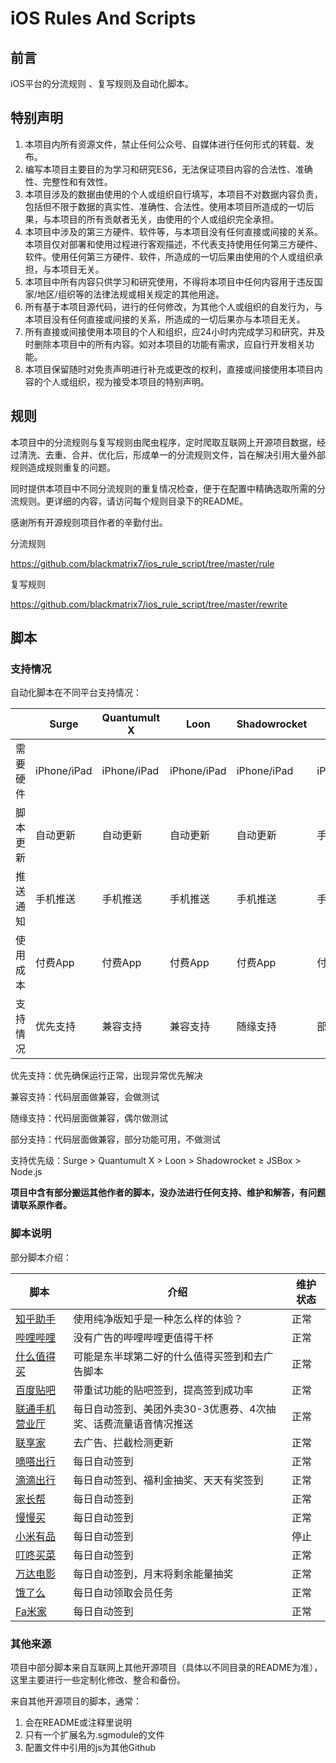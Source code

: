 # iOS Rules And Scripts

## 前言

iOS平台的分流规则 、复写规则及自动化脚本。

## 特别声明

1. 本项目内所有资源文件，禁止任何公众号、自媒体进行任何形式的转载、发布。
2. 编写本项目主要目的为学习和研究ES6，无法保证项目内容的合法性、准确性、完整性和有效性。
3. 本项目涉及的数据由使用的个人或组织自行填写，本项目不对数据内容负责，包括但不限于数据的真实性、准确性、合法性。使用本项目所造成的一切后果，与本项目的所有贡献者无关，由使用的个人或组织完全承担。
4. 本项目中涉及的第三方硬件、软件等，与本项目没有任何直接或间接的关系。本项目仅对部署和使用过程进行客观描述，不代表支持使用任何第三方硬件、软件。使用任何第三方硬件、软件，所造成的一切后果由使用的个人或组织承担，与本项目无关。
5. 本项目中所有内容只供学习和研究使用，不得将本项目中任何内容用于违反国家/地区/组织等的法律法规或相关规定的其他用途。
6. 所有基于本项目源代码，进行的任何修改，为其他个人或组织的自发行为，与本项目没有任何直接或间接的关系，所造成的一切后果亦与本项目无关。
7. 所有直接或间接使用本项目的个人和组织，应24小时内完成学习和研究，并及时删除本项目中的所有内容。如对本项目的功能有需求，应自行开发相关功能。
8. 本项目保留随时对免责声明进行补充或更改的权利，直接或间接使用本项目内容的个人或组织，视为接受本项目的特别声明。

## 规则

本项目中的分流规则与复写规则由爬虫程序，定时爬取互联网上开源项目数据，经过清洗、去重、合并、优化后，形成单一的分流规则文件，旨在解决引用大量外部规则造成规则重复的问题。

同时提供本项目中不同分流规则的重复情况检查，便于在配置中精确选取所需的分流规则。更详细的内容，请访问每个规则目录下的README。

感谢所有开源规则项目作者的辛勤付出。

分流规则

https://github.com/blackmatrix7/ios_rule_script/tree/master/rule

复写规则

https://github.com/blackmatrix7/ios_rule_script/tree/master/rewrite

## 脚本

### 支持情况

自动化脚本在不同平台支持情况：

|          | Surge       | Quantumult X | Loon        | Shadowrocket | JSBox       | Node.js          |
| -------- | ----------- | ------------ | ----------- | ------------ | ----------- | ---------------- |
| 需要硬件 | iPhone/iPad | iPhone/iPad  | iPhone/iPad | iPhone/iPad  | iPhone/iPad | 可长期运行的电脑 |
| 脚本更新 | 自动更新    | 自动更新     | 自动更新    | 自动更新     | 手动更新    | 手动更新         |
| 推送通知 | 手机推送    | 手机推送     | 手机推送    | 手机推送     | 手机推送    | 无               |
| 使用成本 | 付费App     | 付费App      | 付费App     | 付费App      | 付费App     | 免费             |
| 支持情况 | 优先支持    | 兼容支持     | 兼容支持    | 随缘支持     | 部分支持    | 部分支持         |

优先支持：优先确保运行正常，出现异常优先解决

兼容支持：代码层面做兼容，会做测试

随缘支持：代码层面做兼容，偶尔做测试

部分支持：代码层面做兼容，部分功能可用，不做测试

支持优先级：Surge > Quantumult X > Loon > Shadowrocket ≥  JSBox > Node.js

**项目中含有部分搬运其他作者的脚本，没办法进行任何支持、维护和解答，有问题请联系原作者。**

### 脚本说明

部分脚本介绍：

| 脚本                                                         | 介绍                                                         | 维护状态 |
| ------------------------------------------------------------ | ------------------------------------------------------------ | -------- |
| [知乎助手](https://github.com/blackmatrix7/ios_rule_script/tree/master/script/zhihu) | 使用纯净版知乎是一种怎么样的体验？                           | 正常     |
| [哔哩哔哩](https://github.com/blackmatrix7/ios_rule_script/tree/master/script/bilibili) | 没有广告的哔哩哔哩更值得干杯                                 | 正常     |
| [什么值得买](https://github.com/blackmatrix7/ios_rule_script/tree/master/script/smzdm) | 可能是东半球第二好的什么值得买签到和去广告脚本               | 正常     |
| [百度贴吧](https://github.com/blackmatrix7/ios_rule_script/tree/master/script/tieba) | 带重试功能的贴吧签到，提高签到成功率                         | 正常     |
| [联通手机营业厅](https://github.com/blackmatrix7/ios_rule_script/tree/master/script/10010) | 每日自动签到、美团外卖30-3优惠券、4次抽奖、话费流量语音情况推送 | 正常     |
| [联享家](https://github.com/blackmatrix7/ios_rule_script/tree/master/script/lxj) | 去广告、拦截检测更新                                         | 正常     |
| [嘀嗒出行](https://github.com/blackmatrix7/ios_rule_script/tree/master/script/didachuxing) | 每日自动签到                                                 | 正常     |
| [滴滴出行](https://github.com/blackmatrix7/ios_rule_script/tree/master/script/didichuxing) | 每日自动签到、福利金抽奖、天天有奖签到                       | 正常     |
| [家长帮](https://github.com/blackmatrix7/ios_rule_script/tree/master/script/jiazhangbang) | 每日自动签到                                                 | 正常     |
| [慢慢买](https://github.com/blackmatrix7/ios_rule_script/tree/master/script/manmanbuy) | 每日自动签到                                                 | 正常     |
| [小米有品](https://github.com/blackmatrix7/ios_rule_script/tree/master/script/youpin) | 每日自动签到                                                 | 停止     |
| [叮咚买菜](https://github.com/blackmatrix7/ios_rule_script/tree/master/script/dingdong) | 每日自动签到                                                 | 正常     |
| [万达电影](https://github.com/blackmatrix7/ios_rule_script/tree/master/script/wanda) | 每日自动签到，月末将剩余能量抽奖                             | 正常     |
| [饿了么](https://github.com/blackmatrix7/ios_rule_script/tree/master/script/eleme) | 每日自动领取会员任务                                         | 正常     |
| [Fa米家](https://github.com/blackmatrix7/ios_rule_script/tree/master/script/famijia) | 每日自动签到                                                 | 正常     |

### 其他来源

项目中部分脚本来自互联网上其他开源项目（具体以不同目录的README为准），这里主要进行一些定制化修改、整合和备份。

来自其他开源项目的脚本，通常：

1. 会在README或注释里说明
2. 只有一个扩展名为.sgmodule的文件
3. 配置文件中引用的js为其他Github

